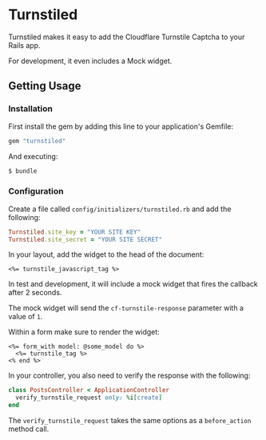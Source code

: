 Turnstiled
==========

Turnstiled makes it easy to add the Cloudflare Turnstile Captcha to your Rails app.

For development, it even includes a Mock widget.

Getting Usage
-------------

### Installation

First install the gem by adding this line to your application's Gemfile:

``` ruby
gem "turnstiled"
```

And executing:

``` bash
$ bundle
```

### Configuration

Create a file called `config/initializers/turnstiled.rb` and add the following:

``` ruby
Turnstiled.site_key = "YOUR SITE KEY"
Turnstiled.site_secret = "YOUR SITE SECRET"
```

In your layout, add the widget to the head of the document:

``` erb
<%= turnstile_javascript_tag %>
```

In test and development, it will include a mock widget that fires the callback after 2 seconds.

The mock widget will send the `cf-turnstile-response` parameter with a value of `1`.

Within a form make sure to render the widget:

``` erb
<%= form_with model: @some_model do %>
  <%= turnstile_tag %>
<% end %>
```

In your controller, you also need to verify the response with the following:

``` ruby
class PostsController < ApplicationController
  verify_turnstile_request only: %i[create]
end
```

The `verify_turnstile_request` takes the same options as a `before_action` method call.
